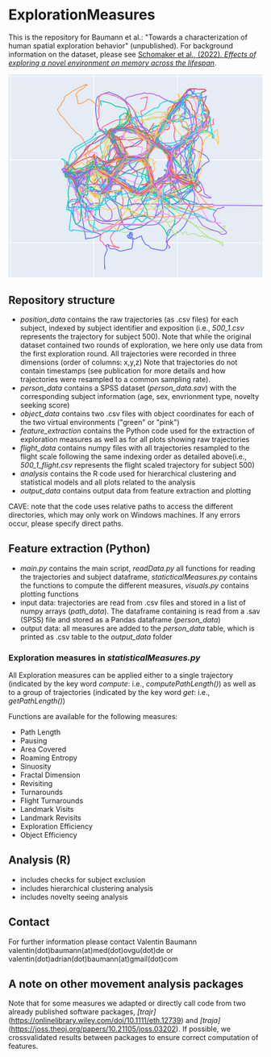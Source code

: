 # ExplorationMeasures
This is the repository for Baumann et al.: "Towards a characterization of human spatial exploration behavior" (unpublished). For background information on the dataset, please see [Schomaker et al., (2022). *Effects of exploring a novel environment on memory across the lifespan*](https://www.nature.com/articles/s41598-022-20562-4).

![visualization of trajctories](./pictures/img_trajectories.png "visualization of trajectories")

## Repository structure
- *position_data* contains the raw trajectories (as .csv files) for each subject, indexed by subject identifier and exposition (i.e., *500_1.csv* represents the trajectory for subject 500). Note that while the original dataset contained two rounds of exploration, we here only use data from the first exploration round. All trajectories were recorded in three dimensions (order of columns: x,y,z) Note that trajectories do not contain timestamps (see publication for more details and how trajectories were resampled to a common sampling rate).
- *person_data* contains a SPSS dataset (*person_data.sav*) with the corresponding subject information (age, sex, envrionment type, novelty seeking score)
- *object_data* contains two .csv files with object coordinates for each of the two virtual environments ("green" or "pink") 
- *feature_extraction* contains the Python code used for the extraction of exploration measures as well as for all plots showing raw trajectories
- *flight_data* contains numpy files with all trajectories resampled to the flight scale following the same indexing order as detailed above(i.e., *500_1_flight.csv* represents the flight scaled trajectory for subject 500)
- *analysis* contains the R code used for hierarchical clustering and statistical models and all plots related to the analysis
- *output_data* contains output data from feature extraction and plotting

CAVE: note that the code uses relative paths to access the different directories, which may only work on Windows machines. If any errors occur, please specify direct paths.


## Feature extraction (Python)
- *main.py* contains the main script, *readData.py* all functions for reading the trajectories and subject dataframe, *staticticalMeasures.py* contains the functions to compute the different measures, *visuals.py* contains plotting functions
- input data: trajectories are read from .csv files and stored in a list of numpy arrays (*path_data*). The dataframe containing is read from a .sav (SPSS) file and stored as a Pandas dataframe (*person_data*)
- output data: all measures are added to the *person_data* table, which is printed as .csv table to the *output_data* folder


### Exploration measures in *statisticalMeasures.py*
All Exploration measures can be applied either to a single trajectory (indicated by the key word *compute*: i.e., *computePathLength()*) as well as to a group of trajectories (indicated by the key word *get*: i.e., *getPathLength()*)

Functions are available for the following measures:
- Path Length
- Pausing
- Area Covered
- Roaming Entropy
- Sinuosity
- Fractal Dimension
- Revisiting
- Turnarounds
- Flight Turnarounds
- Landmark Visits
- Landmark Revisits
- Exploration Efficiency 
- Object Efficiency


## Analysis (R)
- includes checks for subject exclusion 
- includes hierarchical clustering analysis
- includes novelty seeing analysis

## Contact
For further information please contact Valentin Baumann
valentin(dot)baumann(at)med(dot)ovgu(dot)de or valentin(dot)adrian(dot)baumann(at)gmail(dot)com

## A note on other movement analysis packages 
Note that for some measures we adapted or directly call code from two already published software packages, *[trajr]*(https://onlinelibrary.wiley.com/doi/10.1111/eth.12739) and *[traja]*(https://joss.theoj.org/papers/10.21105/joss.03202). If possible, we crossvalidated results between packages to ensure correct computation of features. 